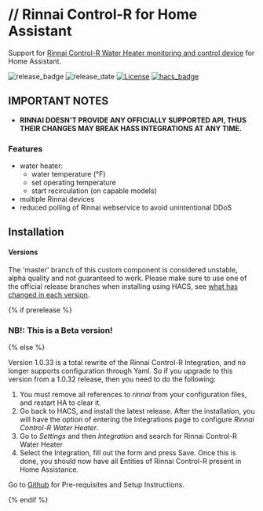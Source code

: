 # // Rinnai Control-R for Home Assistant

Support for [Rinnai Control-R Water Heater monitoring and control device](https://www.rinnai.us/tankless-water-heater/accessories/wifi) for Home Assistant.

![release_badge](https://img.shields.io/github/v/release/explosivo22/rinnaicontrolr-ha?style=for-the-badge)
![release_date](https://img.shields.io/github/release-date/explosivo22/rinnaicontrolr-ha?style=for-the-badge)
[![License](https://img.shields.io/github/license/explosivo22/rinnaicontrolr-ha?style=for-the-badge)](https://opensource.org/licenses/Apache-2.0)
[![hacs_badge](https://img.shields.io/badge/HACS-Default-orange.svg?style=for-the-badge)](https://github.com/custom-components/hacs)

## IMPORTANT NOTES

* **RINNAI DOESN'T PROVIDE ANY OFFICIALLY SUPPORTED API, THUS THEIR CHANGES MAY BREAK HASS INTEGRATIONS AT ANY TIME.**

### Features

- water heater:
    * water temperature (&deg;F)
    * set operating temperature
    * start recirculation (on capable models)
- multiple Rinnai devices
- reduced polling of Rinnai webservice to avoid unintentional DDoS

## Installation

#### Versions

The 'master' branch of this custom component is considered unstable, alpha quality and not guaranteed to work.
Please make sure to use one of the official release branches when installing using HACS, see [what has changed in each version](https://github.com/explosivo22/rinnaicontrolr-ha/releases).

{% if prerelease %}
### NB!: This is a Beta version!

{% else %}

Version 1.0.33 is a total rewrite of the Rinnai Control-R Integration, and no longer supports configuration through Yaml. So if you upgrade to this version from a 1.0.32 release, then you need to do the following:

1. You must remove all references to *rinnai* from your configuration files, and restart HA to clear it.
2. Go back to HACS, and install the latest release. After the installation, you will have the option of entering the Integrations page to configure *Rinnai Control-R Water Heater*.
3. Go to *Settings* and then *Integration* and search for Rinnai Control-R Water Heater
4. Select the Integration, fill out the form and press Save. Once this is done, you should now have all Entities of Rinnai Control-R present in Home Assistance.

Go to [Github](https://github.com/explosivo22/rinnaicontrolr-ha) for Pre-requisites and Setup Instructions.

{% endif %}